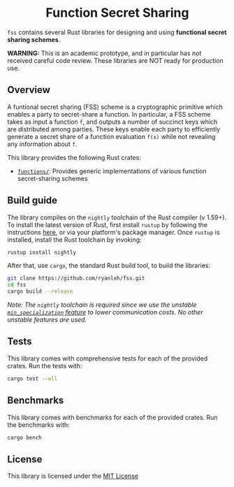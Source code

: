 <h1 align="center">Function Secret Sharing</h1>

`fss` contains several Rust libraries for designing and using **functional secret sharing schemes**. 

**WARNING:** This is an academic prototype, and in particular has not received careful code review. These libraries are NOT ready for production use.

## Overview

A funtional secret sharing (FSS) scheme is a cryptographic primitive which enables a party to secret-share a function. In particular, a FSS scheme takes as input a function `f`, and outputs a number of succinct keys which are distributed among parties. These keys enable each party to efficiently generate a secret share of a function evaluation `f(x)` while not revealing any information about `f`.

This library provides the following Rust crates:

* [`functions/`](functions): Provides generic implementations of various function secret-sharing schemes

## Build guide

The library compiles on the `nightly` toolchain of the Rust compiler (v 1.59+). To install the latest version of Rust, first install `rustup` by following the instructions [here](https://rustup.rs/), or via your platform's package manager. Once `rustup` is installed, install the Rust toolchain by invoking:

```bash
rustup install nightly
```

After that, use `cargo`, the standard Rust build tool, to build the libraries:

```bash
git clone https://github.com/ryanleh/fss.git
cd fss
cargo build --release
```

_Note: The `nightly` toolchain is required since we use the unstable [`min_specialization` feature](https://github.com/rust-lang/rfcs/pull/1210) to lower communication costs. No other unstable features are used._


## Tests

This library comes with comprehensive tests for each of the provided crates. Run the tests with:

```bash
cargo test --all
```

## Benchmarks

This library comes with benchmarks for each of the provided crates. Run the benchmarks with:

```bash
cargo bench
```

## License

This library is licensed under the [MIT License](LICENSE-MIT)
